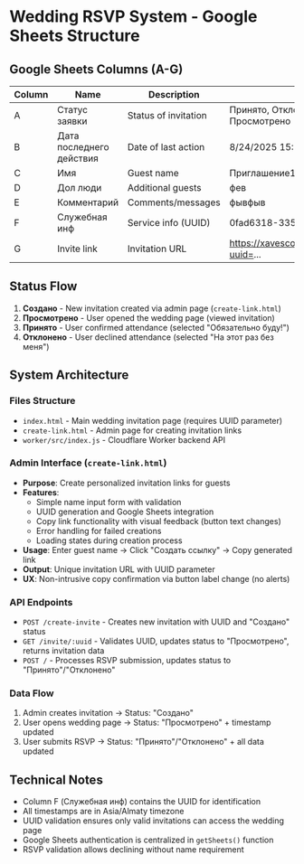 # Wedding RSVP System - Google Sheets Structure

## Google Sheets Columns (A-G)

| Column | Name | Description | Example |
|--------|------|-------------|---------|
| A | Статус заявки | Status of invitation | Принято, Отклонено, Создано, Просмотрено |
| B | Дата последнего действия | Date of last action | 8/24/2025 15:14:00 |
| C | Имя | Guest name | Приглашение1 |
| D | Дол люди | Additional guests | фев |
| E | Комментарий | Comments/messages | фывфыв |
| F | Служебная инф | Service info (UUID) | 0fad6318-335e-40a5-9eda-4ae |
| G | Invite link | Invitation URL | https://xavescor.github.io/tima_wedding/?uuid=... |

## Status Flow

1. **Создано** - New invitation created via admin page (`create-link.html`)
2. **Просмотрено** - User opened the wedding page (viewed invitation)
3. **Принято** - User confirmed attendance (selected "Обязательно буду!")
4. **Отклонено** - User declined attendance (selected "На этот раз без меня")

## System Architecture

### Files Structure
- `index.html` - Main wedding invitation page (requires UUID parameter)
- `create-link.html` - Admin page for creating invitation links
- `worker/src/index.js` - Cloudflare Worker backend API

### Admin Interface (`create-link.html`)
- **Purpose**: Create personalized invitation links for guests
- **Features**:
  - Simple name input form with validation
  - UUID generation and Google Sheets integration
  - Copy link functionality with visual feedback (button text changes)
  - Error handling for failed creations
  - Loading states during creation process
- **Usage**: Enter guest name → Click "Создать ссылку" → Copy generated link
- **Output**: Unique invitation URL with UUID parameter
- **UX**: Non-intrusive copy confirmation via button label change (no alerts)

### API Endpoints
- `POST /create-invite` - Creates new invitation with UUID and "Создано" status
- `GET /invite/:uuid` - Validates UUID, updates status to "Просмотрено", returns invitation data
- `POST /` - Processes RSVP submission, updates status to "Принято"/"Отклонено"

### Data Flow
1. Admin creates invitation → Status: "Создано"
2. User opens wedding page → Status: "Просмотрено" + timestamp updated
3. User submits RSVP → Status: "Принято"/"Отклонено" + all data updated

## Technical Notes

- Column F (Служебная инф) contains the UUID for identification
- All timestamps are in Asia/Almaty timezone
- UUID validation ensures only valid invitations can access the wedding page
- Google Sheets authentication is centralized in `getSheets()` function
- RSVP validation allows declining without name requirement
